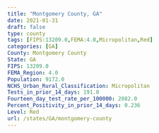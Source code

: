 ```yaml
---
title: "Montgomery County, GA"
date: 2021-01-31
draft: false
type: county
tags: [FIPS:13209.0,FEMA:4.0,Micropolitan,Red]
categories: [GA]
County: Montgomery County
State: GA
FIPS: 13209.0
FEMA_Region: 4.0
Population: 9172.0
NCHS_Urban_Rural_Classification: Micropolitan
Tests_in_prior_14_days: 191.0
Fourteen_day_test_rate_per_100000: 2082.0
Percent_Positivity_in_prior_14_days: 0.236
Level: Red
url: /states/GA/montgomery-county
---
```



